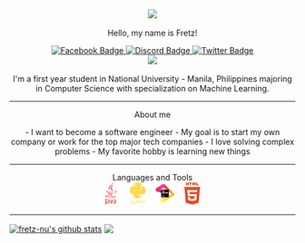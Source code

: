 
<div id="header" align="center">
<img src="https://external-content.duckduckgo.com/iu/?u=https%3A%2F%2Fs1.narvii.com%2Fimage%2F3a5tmtifzuyj7bhxtfl3cax6jv2wnkpd_hq.jpg&f=1&nofb=1&ipt=1fc946a923a3d82158ae6faf56316f6fe9e5fa6dfeb41eb34936c24054d4236b&ipo=images" width="200"/>
</div>

<p align="center">
Hello, my name is Fretz!
</p>

<div id="badges"align="center">
  <a href="https://www.facebook.com/1Caguicla.christian/">
    <img src="https://img.shields.io/badge/Facebook-blue?style=for-the-badge&logo=Facebook&logoColor=white" alt="Facebook Badge"/>
  </a>
  <a href="http://discordapp.com/users/859873924211802172">
    <img src="https://img.shields.io/badge/Discord-informational?style=for-the-badge&logo=Discord&logoColor=white" alt="Discord Badge"/>
  </a>
  <a href="https://twitter.com/Caguics">
    <img src="https://img.shields.io/badge/Twitter-blue?style=for-the-badge&logo=twitter&logoColor=white" alt="Twitter Badge"/>
  </a>
</div>

<div id="header" align="center">
  <img src="https://media1.giphy.com/media/3oKIPnAiaMCws8nOsE/giphy.gif?cid=ecf05e479j5378oalliz0o885xi61xtalupf9qmmckc6y3ml&rid=giphy.gif&ct=g" width="350"/>
</div>

<p align="center">
I'm a first year student in National University - Manila, Philippines majoring in Computer Science with specialization on Machine Learning. 
</p>

---

<div align="center">
About me
</div>
<p align="center">
- I want to become a software engineer
- My goal is to start my own company or work for the top major tech companies
- I love solving complex problems
- My favorite hobby is learning new things
</p>

--- 
<div align="center">
Languages and Tools
</div>

 <div align="center">
   <img src="https://github.com/devicons/devicon/blob/master/icons/java/java-plain-wordmark.svg" title="Java" alt="Java" width="40" height="40"/>&nbsp;
<img src="https://github.com/devicons/devicon/blob/master/icons/python/python-plain-wordmark.svg" title="Python" alt="Python" width="40" height="40"/>&nbsp;
<img src="https://github.com/devicons/devicon/blob/master/icons/jetbrains/jetbrains-original.svg" title="Jetbrains" alt="Jetbrains" width="40" height="40"/>&nbsp;
<img src="https://github.com/devicons/devicon/blob/master/icons/html5/html5-plain-wordmark.svg" title="HTML5" alt="HTML5" width="40" height="40"/>&nbsp; 
</div> 

---

 <a href="https://github.com/fretz-nu/github-readme-stats"><img align="center" src="https://github-readme-stats.vercel.app/api?username=fretz-nu&show_icons=true&include_all_commits=true&theme=radical&hide_border=true" alt="fretz-nu's github stats" /></a>  <a href="https://github.com/fretz-nu/github-readme-stats"><img align="center" src="https://github-readme-stats.vercel.app/api/top-langs/?username=fretz-nu&layout=compact&theme=radical&hide_border=true" /></a> 
